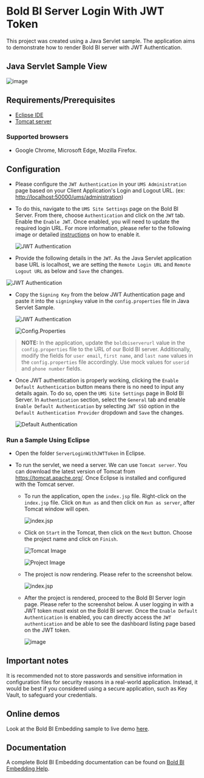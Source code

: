# Bold BI Server Login With JWT Token

This project was created using a Java Servlet sample. The application aims to demonstrate how to render Bold BI server with JWT Authentication.

## Java Servlet Sample View

![image](https://github.com/boldbi/samples/assets/91586758/55b3bf0f-2149-4078-9d6c-4b6007564c04)

## Requirements/Prerequisites

* [Eclipse IDE](https://www.eclipse.org/downloads/)
* [Tomcat server](https://tomcat.apache.org/)

### Supported browsers
  
* Google Chrome, Microsoft Edge, Mozilla Firefox.

## Configuration

* Please configure the `JWT Authentication` in your `UMS Administration` page based on your Client Application's Login and Logout URL. (ex: <http://localhost:50000/ums/administration>)
* To do this, navigate to the `UMS Site Settings` page on the Bold BI Server. From there, choose `Authentication` and click on the `JWT` tab.  Enable the `Enable JWT`. Once enabled, you will need to update the required login URL. For more information, please refer to the following image or detailed [instructions](https://help.boldbi.com/multi-tenancy/site-administration/authentication/json-web-token/#steps-to-configure-jwt-in-bold-bi) on how to enable it.

    ![JWT Authentication](https://github.com/boldbi/samples/assets/91586758/a266074c-880f-4e8f-9c26-bb80a8e8fa31)

* Provide the following details in the `JWT`.  As the Java Servlet application base URL is localhost, we are setting the `Remote Login URL` and `Remote Logout URL` as below and `Save` the changes.

![JWT Authentication](https://github.com/boldbi/samples/assets/91586758/02952334-17eb-466f-9b24-ee6fca3f36f3)

* Copy the `Signing Key` from the below JWT Authentication page and paste it into the `signingkey` value in the `config.properties` file in Java Servlet Sample.

    ![JWT Authentication](https://github.com/boldbi/samples/assets/91586758/329432e2-77b6-4351-a00e-1cd1be9306e7)

    ![Config.Properties](https://github.com/boldbi/samples/assets/91586758/9639e5ad-7ed0-44e1-a3f6-bdf3b936fb3f)

> **NOTE:** In the application, update the `boldbiserverurl` value in the `config.properties` file to the URL of our Bold BI server. Additionally, modify the fields for `user email`, `first name`, and `last name` values in the `config.properties` file accordingly. Use mock values for `userid` and `phone number` fields.

* Once JWT authentication is properly working, clicking the `Enable Default Authentication` button means there is no need to input any details again. To do so, open the `UMS Site Settings` page in Bold BI Server.  In `Authentication` section, select the `General` tab and enable `Enable Default Authentication` by selecting `JWT SSO` option in the `Default Authentication Provider` dropdown and `Save` the changes.

    ![Default Authentication](https://github.com/boldbi/samples/assets/129487075/a81894ac-c147-41df-8c97-ed9928d16953)

### Run a Sample Using Eclipse

* Open the folder `ServerLoginWithJWTToken` in Eclipse.

* To run the servlet, we need a server. We can use `Tomcat server`. You can download the latest version of Tomcat from <https://tomcat.apache.org/>. Once Eclipse is installed and configured with the Tomcat server.
  
  * To run the application, open the `index.jsp` file. Right-click on the `index.jsp` file. Click on `Run as` and then click on `Run as server`, after Tomcat window will open.

    ![index.jsp](https://github.com/boldbi/samples/assets/91586758/a9727ee5-a5e4-4607-b9f5-20ced14e55a6)

  * Click on `Start` in the Tomcat, then click on the `Next` button. Choose the project name and click on `Finish`.

    ![Tomcat Image](https://github.com/boldbi/samples/assets/91586758/005f1bb7-c6b8-4845-9b24-539d9078ca34)

    ![Project Image](https://github.com/boldbi/samples/assets/91586758/bf862e53-f126-4050-96fe-92b931a56047)

  * The project is now rendering. Please refer to the screenshot below.

    ![index.jsp](https://github.com/boldbi/samples/assets/91586758/55b3bf0f-2149-4078-9d6c-4b6007564c04)

  * After the project is rendered, proceed to the Bold BI Server login page. Please refer to the screenshot below. A user logging in with a JWT token must exist on the Bold BI server. Once the `Enable Default Authentication` is enabled, you can directly access the `JWT authentication` and be able to see the dashboard listing page based on the JWT token.

    ![image](https://github.com/boldbi/samples/assets/91586758/446864b6-0e95-4ce1-bd5e-777be6f6439b)

## Important notes

It is recommended not to store passwords and sensitive information in configuration files for security reasons in a real-world application. Instead, it would be best if you considered using a secure application, such as Key Vault, to safeguard your credentials.

## Online demos

Look at the Bold BI Embedding sample to live demo [here](https://samples.boldbi.com/embed).

## Documentation

A complete Bold BI Embedding documentation can be found on [Bold BI Embedding Help](https://help.boldbi.com/embedding-options/iframe-embedding/).
